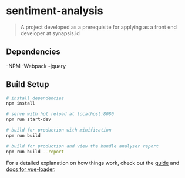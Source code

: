 # sentiment-analysis

> A project developed as a prerequisite for applying as a front end developer at synapsis.id

## Dependencies
-NPM
-Webpack
-jquery

## Build Setup

``` bash
# install dependencies
npm install

# serve with hot reload at localhost:8080
npm run start-dev

# build for production with minification
npm run build

# build for production and view the bundle analyzer report
npm run build --report
```

For a detailed explanation on how things work, check out the [guide](http://vuejs-templates.github.io/webpack/) and [docs for vue-loader](http://vuejs.github.io/vue-loader).
